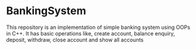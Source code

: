 # BankingSystem
This repository is an implementation of simple banking system using OOPs in C++. It has basic operations like, create account, balance enquiry, deposit, withdraw, close account and show all accounts
